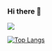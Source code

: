 ### Hi there 👋
<img src="https://capsule-render.vercel.app/api?type=soft&color=E3A6AE&height=100&section=header&text=&fontSize=90" />

[![Top Langs](https://github-readme-stats.vercel.app/api/top-langs/?username=KMJbella&layout=compact)](https://github.com/anuraghazra/github-readme-stats)

